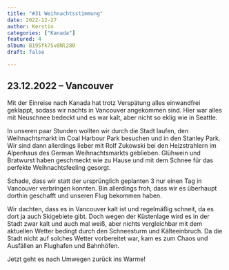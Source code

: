 ```yaml
---
title: "#31 Weihnachtsstimmung"
date: 2022-12-27
author: Kerstin
categories: ["Kanada"]
featured: 4
album: B195fk75v8Nl280
draft: false

---
```


## 23.12.2022 – Vancouver

Mit der Einreise nach Kanada hat trotz Verspätung alles einwandfrei geklappt, sodass wir nachts in Vancouver angekommen sind. Hier war alles mit Neuschnee bedeckt und es war kalt, aber nicht so eklig wie in Seattle.

In unseren paar Stunden wollten wir durch die Stadt laufen, den Weihnachtsmarkt im Coal Harbour Park besuchen und in den Stanley Park. Wir sind dann allerdings lieber mit Rolf Zukowski bei den Heizstrahlern im Alpenhaus des German Weihnachtsmarkts geblieben. Glühwein und Bratwurst haben geschmeckt wie zu Hause und mit dem Schnee für das perfekte Weihnachtsfeeling gesorgt.

Schade, dass wir statt der ursprünglich geplanten 3 nur einen Tag in Vancouver verbringen konnten. Bin allerdings froh, dass wir es überhaupt dorthin geschafft und unseren Flug bekommen haben. 

Wir dachten, dass es in Vancouver kalt ist und regelmäßig schneit, da es dort ja auch Skigebiete gibt. Doch wegen der Küstenlage wird es in der Stadt zwar kalt und auch mal weiß, aber nichts vergleichbar mit dem aktuellen Wetter bedingt durch den Schneesturm und Kälteeinbruch. Da die Stadt nicht auf solches Wetter vorbereitet war, kam es zum Chaos und Ausfällen an Flughafen und Bahnhöfen.

Jetzt geht es nach Umwegen zurück ins Warme!